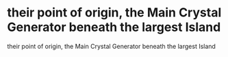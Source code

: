 # their point of origin, the Main Crystal Generator beneath the largest Island

their point of origin, the Main Crystal Generator beneath the largest Island